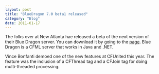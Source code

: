 ```yaml
---
layout: post
title: "BlueDragon 7.0 beta1 released"
category: "Blog"
date: 2011-01-17
---
```



The folks over at New Atlanta hae released a beta of the next version of their Blue Dragon server. You can download it by going to the [page](http://www.newatlanta.com/c/products/bluedragon-beta/download/home). Blue Dragon is a CFML server that works in Java and .NET.

Vince Bonfanti demoed one of the new features at CFUnited this year. The feature was the inclusion of a CFThread tag and a CFJoin tag for doing multi-threaded processing.